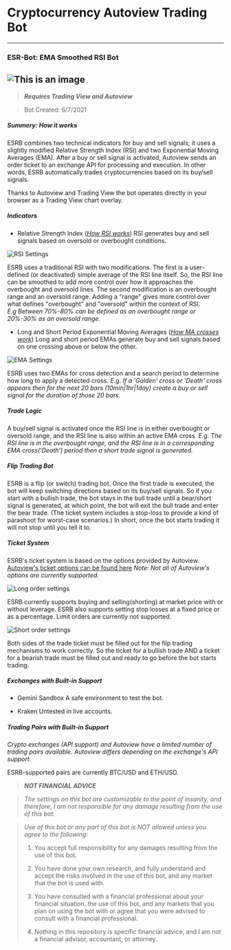 
# Cryptocurrency Autoview Trading Bot
---
### ESR-Bot: EMA Smoothed RSI Bot
![This is an image](https://github.com/Main-Michael-Sparks/ESR-Bot-/raw/main/ESRB%20Screenshots/ESRB.png)
---
> ***Requires Trading View and Autoview***

> Bot Created: 6/7/2021
##### Summery: How it works 
ESRB combines two technical indicators for buy and sell signals; it uses a slightly modified Relative Strength Index (RSI) and two Exponential Moving Averages (EMA). After a buy or sell signal is activated,  Autoview sends an order ticket to an exchange API for processing and execution. In other words, ESRB automatically trades cryptocurrencies based on its buy/sell signals. 

Thanks to Autoview and Trading View the bot operates directly in your browser as a Trading View chart overlay. 

##### Indicators

* Relative Strength Index (*[How RSI works](https://www.investopedia.com/terms/r/rsi.asp)*)
RSI generates buy and sell signals based on oversold or overbought conditions. 

![RSI Settings](https://github.com/Main-Michael-Sparks/ESR-Bot/raw/main/ESRB%20Screenshots/ESRB-Settings-1.png)

ESRB uses a traditional RSI with two modifications. The first is a user-defined (or deactivated) simple average of the RSI line itself. So, the RSI line can be smoothed to add more control over how it approaches the overbought and oversold lines. The second modification is an overbought range and an oversold range. Adding a "range" gives more control over what defines "overbought" and "oversold" within the context of RSI.  
*E.g Between 70%-80% can be defined as an overbought range or 20%-30% as an oversold range.*

* Long and Short Period Exponential Moving Averages (*[How MA crosses work](https://www.investopedia.com/articles/active-trading/052014/how-use-moving-average-buy-stocks.asp)*)
Long and short period EMAs generate buy and sell signals based on one crossing above or below the other. 

![EMA Settings](https://github.com/Main-Michael-Sparks/ESR-Bot/raw/main/ESRB%20Screenshots/ESRB-Settings-2.png)

ESRB uses two EMAs for cross detection and a search period to determine how long to apply a detected cross. 
*E.g.  If a 'Golden' cross or 'Death' cross appears then for the next 20 bars (10min|1hr|1day) create a buy or sell signal for the duration of those 20 bars.*

##### Trade Logic

A buy/sell signal is activated once the RSI line is in either overbought or oversold range, and the RSI line is also within an active EMA cross. *E.g. The RSI line is in the overbought range, and the RSI line is in a corresponding EMA cross('Death') period then a short trade signal is generated.*

##### Flip Trading Bot

ESRB is a flip (or switch) trading bot. Once the first trade is executed, the bot will keep switching directions based on its buy/sell signals. So if you start with a bullish trade, the bot stays in the bull trade until a bear/short signal is generated, at which point, the bot will exit the bull trade and enter the bear trade. (The ticket system includes a stop-loss to provide a kind of parashoot for worst-case scenarios.) In short, once the bot starts trading it will not stop until you tell it to. 

##### Ticket System

ESRB's ticket system is based on the options provided by Autoview. [Autoview's ticket options can be found here](https://autoview.with.pink/#syntax) *Note: Not all of Autoview's options are currently supported.*

![Long order settings](https://github.com/Main-Michael-Sparks/ESR-Bot/raw/main/ESRB%20Screenshots/ESRB-Settings-3.png)

ESRB currently supports buying and selling(shorting) at market price with or without leverage. ESRB also supports setting stop losses at a fixed price or as a percentage. Limit orders are currently not supported. 

![Short order settings](https://github.com/Main-Michael-Sparks/ESR-Bot/raw/main/ESRB%20Screenshots/ESRB-Settings-4.png)

Both sides of the trade ticket must be filled out for the flip trading mechanisms to work correctly. So the ticket for a bullish trade AND a ticket for a bearish trade must be filled out and ready to go before the bot starts trading.  

##### Exchanges with Built-in Support
* Gemini Sandbox
A safe environment to test the bot.

* Kraken
Untested in live accounts.

##### Trading Pairs with Built-in Support

*Crypto exchanges (API support) and Autoview have a limited number of trading pairs available. Autoview differs depending on the exchange's API support.*

ESRB-supported pairs are currently BTC/USD and ETH/USD.

>***NOT FINANCIAL ADVICE***

>*The settings on this bot are customizable to the point of insanity, and therefore, I am not responsible for any damage resulting from the use of this bot.*

>*Use of this bot or any part of this bot is NOT allowed unless you agree to the following:*
>1. You accept full responsibility for any damages resulting from the use of this bot.
>
>2. You have done your own research, and fully understand and accept the risks involved in the use of this bot, and any market that the bot is used with. 
>
>3. You have consulted with a financial professional about your financial situation, the use of this bot, and any markets that you plan on using the bot with or agree that you were advised to consult with a financial professional. 
>
>4. Nothing in this repository is specific financial advice, and I am not a financial advisor, accountant, or attorney. 



